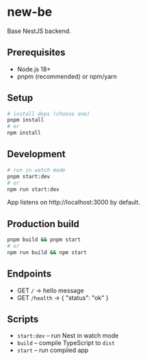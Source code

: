 # new-be

Base NestJS backend.

## Prerequisites
- Node.js 18+
- pnpm (recommended) or npm/yarn

## Setup

```bash
# install deps (choose one)
pnpm install
# or
npm install
```

## Development

```bash
# run in watch mode
pnpm start:dev
# or
npm run start:dev
```

App listens on http://localhost:3000 by default.

## Production build

```bash
pnpm build && pnpm start
# or
npm run build && npm start
```

## Endpoints
- GET `/` → hello message
- GET `/health` → { "status": "ok" }

## Scripts
- `start:dev` – run Nest in watch mode
- `build` – compile TypeScript to `dist`
- `start` – run compiled app

